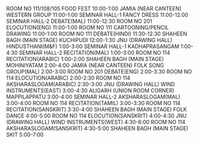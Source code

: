 ROOM NO 111/108/105
FOOD FEST 10:00-1:00
JAMIA (NEAR CANTEEN)
WESTERN GROUP 11:00-1:00
SEMINAR HALL-1
FANCY DRESS 11:00-12:00
SEMINAR HALL-2
DEBATE(MAL) 11:00-12:30
ROOM NO 201
ELOCUTION(ENG) 11:00-1:00
ROOM NO 111
CARTOONING/PENCIL DRAWING 11:00-1:00
ROOM NO 111
DEBATE(HINDI) 11:30-12:30
SHAHEEN BAGH (MAIN STAGE)
KUCHIPUDI 12:00-1:30
JNU (DRAWING HALL)
HINDUSTHANI(M&F) 1:00-3:00
SEMINAR HALL-1
KADHAPRASANGAM 1:00-4:30
SEMINAR HALL-2
RECITATION(MAL) 1:00-3:00
ROOM NO 114
RECITATION(ARABIC) 1:00-2:00
SHAHEEN BAGH (MAIN STAGE)
MOHINIYATAM 2:00-4:00
JAMIA (NEAR CANTEEN)
FOLK SONG GROUP(MAL) 2:00-3:00
ROOM NO 201
DEBATE(ENG) 2:00-3:30
ROOM NO 114
ELOCUTION(ARABIC) 2:00-2:30
ROOM NO 114
AKSHARASLOGAM(ARABIC) 2:30-3:00
JNU (DRAWING HALL)
WIND INSTRUMENTS(EAST) 3:00-4:30
ALIGARH (UNION ROOM CORNER)
MAPPILAPPATU 3:00-4:00
SEMINAR HALL-2
AKSHARASLOGAM(MAL) 3:00-4:00
ROOM NO 114
RECITATION(TAMIL) 3:00-3:30
ROOM NO 114
RECITATION(SANSKRIT) 3:30-4:00
SHAHEEN BAGH (MAIN STAGE)
FOLK DANCE 4:00-5:00
ROOM NO 114
ELOCUTION(SANSKRIT) 4:00-4:30
JNU (DRAWING HALL)
WIND INSTRUMENTS(WEST) 4:30-6:00
ROOM NO 114
AKSHARASLOGAM(SANSKRIT) 4:30-5:00
SHAHEEN BAGH (MAIN STAGE)
SKIT 5:00-7:00
